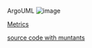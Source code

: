ArgoUML
![image](https://raw.githubusercontent.com/test4cc/vamos2020/master/featureModel/ArgoUML.JPG)

 [Metrics](https://github.com/test4cc/vamos2020/blob/master/metrics/FeatureAMP1.csv)
 
 [source code with muntants](https://github.com/test4cc/vamos2020/tree/master/dataset_with_mutant/FeatureAMP1)
